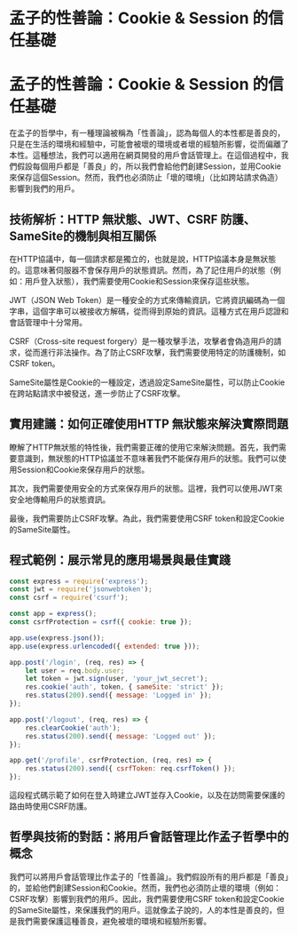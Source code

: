 # 孟子的性善論：Cookie & Session 的信任基礎

# 孟子的性善論：Cookie & Session 的信任基礎

在孟子的哲學中，有一種理論被稱為「性善論」，認為每個人的本性都是善良的，只是在生活的環境和經驗中，可能會被壞的環境或者壞的經驗所影響，從而偏離了本性。這種想法，我們可以適用在網頁開發的用戶會話管理上。在這個過程中，我們假設每個用戶都是「善良」的，所以我們會給他們創建Session，並用Cookie來保存這個Session。然而，我們也必須防止「壞的環境」（比如跨站請求偽造）影響到我們的用戶。

## 技術解析：HTTP 無狀態、JWT、CSRF 防護、SameSite的機制與相互關係

在HTTP協議中，每一個請求都是獨立的，也就是說，HTTP協議本身是無狀態的。這意味著伺服器不會保存用戶的狀態資訊。然而，為了記住用戶的狀態（例如：用戶登入狀態），我們需要使用Cookie和Session來保存這些狀態。

JWT（JSON Web Token）是一種安全的方式來傳輸資訊，它將資訊編碼為一個字串，這個字串可以被接收方解碼，從而得到原始的資訊。這種方式在用戶認證和會話管理中十分常用。

CSRF（Cross-site request forgery）是一種攻擊手法，攻擊者會偽造用戶的請求，從而進行非法操作。為了防止CSRF攻擊，我們需要使用特定的防護機制，如CSRF token。

SameSite屬性是Cookie的一種設定，透過設定SameSite屬性，可以防止Cookie在跨站點請求中被發送，進一步防止了CSRF攻擊。

## 實用建議：如何正確使用HTTP 無狀態來解決實際問題

瞭解了HTTP無狀態的特性後，我們需要正確的使用它來解決問題。首先，我們需要意識到，無狀態的HTTP協議並不意味著我們不能保存用戶的狀態。我們可以使用Session和Cookie來保存用戶的狀態。

其次，我們需要使用安全的方式來保存用戶的狀態。這裡，我們可以使用JWT來安全地傳輸用戶的狀態資訊。

最後，我們需要防止CSRF攻擊。為此，我們需要使用CSRF token和設定Cookie的SameSite屬性。

## 程式範例：展示常見的應用場景與最佳實踐 

```javascript
const express = require('express');
const jwt = require('jsonwebtoken');
const csrf = require('csurf');

const app = express();
const csrfProtection = csrf({ cookie: true });

app.use(express.json());
app.use(express.urlencoded({ extended: true }));

app.post('/login', (req, res) => {
    let user = req.body.user;
    let token = jwt.sign(user, 'your_jwt_secret');
    res.cookie('auth', token, { sameSite: 'strict' });
    res.status(200).send({ message: 'Logged in' });
});

app.post('/logout', (req, res) => {
    res.clearCookie('auth');
    res.status(200).send({ message: 'Logged out' });
});

app.get('/profile', csrfProtection, (req, res) => {
    res.status(200).send({ csrfToken: req.csrfToken() });
});
```
這段程式碼示範了如何在登入時建立JWT並存入Cookie，以及在訪問需要保護的路由時使用CSRF防護。

## 哲學與技術的對話：將用戶會話管理比作孟子哲學中的概念

我們可以將用戶會話管理比作孟子的「性善論」。我們假設所有的用戶都是「善良」的，並給他們創建Session和Cookie。然而，我們也必須防止壞的環境（例如：CSRF攻擊）影響到我們的用戶。因此，我們需要使用CSRF token和設定Cookie的SameSite屬性，來保護我們的用戶。這就像孟子說的，人的本性是善良的，但是我們需要保護這種善良，避免被壞的環境和經驗所影響。